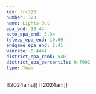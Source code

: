 ```yaml
---
key: frc323
number: 323
name: Lights Out
epa_end: 18.44
auto_epa_end: 5.34
teleop_epa_end: 10.69
endgame_epa_end: 2.41
winrate: 0.4444
district_epa_rank: 540
district_epa_percentile: 0.7002
type: Team
---
```

[[2024alhu]]
[[2024arli]]
